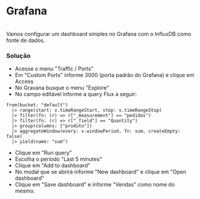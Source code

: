 # Grafana
<br>
Vamos configurar um dashboard simples no Grafana com o InfluxDB como fonte de dados.

### Solução
- Acesse o menu "Traffic / Ports"
- Em "Custom Ports" informe 3000 (porta padrão do Grafana) e clique em Access
- No Gravana busque o menu "Explore"
- No campo editável informe a query Flux a seguir:
```
from(bucket: "default")
  |> range(start: v.timeRangeStart, stop: v.timeRangeStop)
  |> filter(fn: (r) => r["_measurement"] == "pedidos")
  |> filter(fn: (r) => r["_field"] == "Quantity")
  |> group(columns: ["produto"])
  |> aggregateWindow(every: v.windowPeriod, fn: sum, createEmpty: false)
  |> yield(name: "sum")
```
- Clique em "Run query"
- Escolha o período "Last 5 minutes"
- Clique em "Add to dashboard"
- No modal que se abrirá informe "New dashboard" e clique em "Open dashboard"
- Clique em "Save dashboard" e informe "Vendas" como nome do mesmo.
